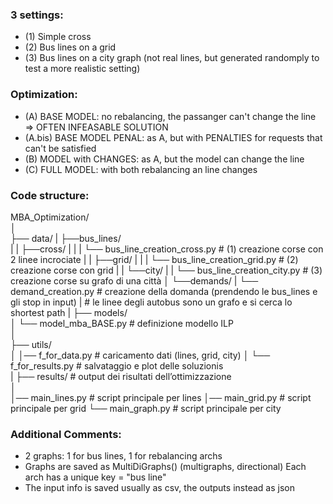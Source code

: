 ### 3 settings:
- (1) Simple cross
- (2) Bus lines on a grid
- (3) Bus lines on a city graph (not real lines, but generated randomply to test a more realistic setting)




### Optimization:
- (A) BASE MODEL: no rebalancing, the passanger can't change the line => OFTEN INFEASABLE SOLUTION
- (A.bis) BASE MODEL PENAL: as A, but with PENALTIES for requests that can't be satisfied
- (B) MODEL with CHANGES: as A, but the model can change the line
- (C) FULL MODEL: with both rebalancing an line changes




### Code structure:
MBA_Optimization/  
│  
├── data/
|   ├──bus_lines/  
|   |   ├──cross/
|   |   |   └── bus_line_creation_cross.py      # (1) creazione corse con 2 linee incrociate
|   |   ├──grid/
|   |   |   └── bus_line_creation_grid.py       # (2) creazione corse con grid
|   |   └──city/
|   |      └── bus_line_creation_city.py      # (3) creazione corse su grafo di una città
│   └──demands/
|       └── demand_creation.py  # creazione della domanda (prendendo le bus_lines e gli stop in input)
|                               # le linee degli autobus sono un grafo e si cerca lo shortest path
|
├── models/  
│   └── model_mba_BASE.py          # definizione modello ILP   
│  
├── utils/  
│   │── f_for_data.py      # caricamento dati  (lines,  grid,  city)
│   └── f_for_results.py   # salvataggio e plot delle soluzionis                       
|
├── results/                # output dei risultati dell’ottimizzazione  
│  
│── main_lines.py                # script principale per lines
│── main_grid.py                 # script principale per grid
└── main_graph.py                 # script principale per city      







### Additional Comments:
- 2 graphs: 1 for bus lines, 1 for rebalancing archs
- Graphs are saved as MultiDiGraphs() (multigraphs, directional) Each arch has a unique key = "bus line" 
- The input info is saved usually as csv, the outputs instead as json


